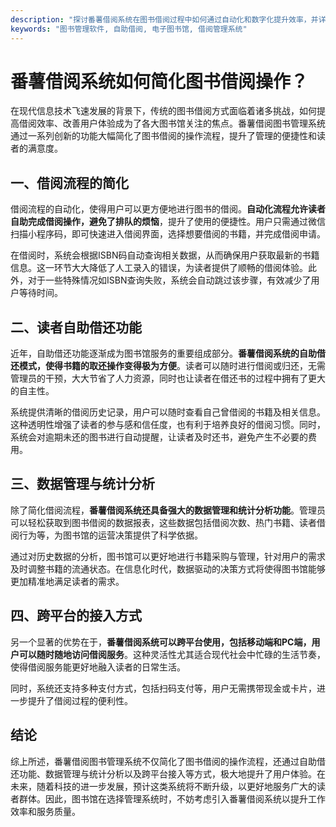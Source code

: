 ```yaml
---
description: "探讨番薯借阅系统在图书借阅过程中如何通过自动化和数字化提升效率，并详细介绍其相关功能。"
keywords: "图书管理软件, 自助借阅, 电子图书馆, 借阅管理系统"
---
```

# 番薯借阅系统如何简化图书借阅操作？

在现代信息技术飞速发展的背景下，传统的图书借阅方式面临着诸多挑战，如何提高借阅效率、改善用户体验成为了各大图书馆关注的焦点。番薯借阅图书管理系统通过一系列创新的功能大幅简化了图书借阅的操作流程，提升了管理的便捷性和读者的满意度。

## 一、借阅流程的简化

借阅流程的自动化，使得用户可以更方便地进行图书的借阅。**自动化流程允许读者自助完成借阅操作，避免了排队的烦恼**，提升了使用的便捷性。用户只需通过微信扫描小程序码，即可快速进入借阅界面，选择想要借阅的书籍，并完成借阅申请。

在借阅时，系统会根据ISBN码自动查询相关数据，从而确保用户获取最新的书籍信息。这一环节大大降低了人工录入的错误，为读者提供了顺畅的借阅体验。此外，对于一些特殊情况如ISBN查询失败，系统会自动跳过该步骤，有效减少了用户等待时间。

## 二、读者自助借还功能

近年，自助借还功能逐渐成为图书馆服务的重要组成部分。**番薯借阅系统的自助借还模式，使得书籍的取还操作变得极为方便**。读者可以随时进行借阅或归还，无需管理员的干预，大大节省了人力资源，同时也让读者在借还书的过程中拥有了更大的自主性。

系统提供清晰的借阅历史记录，用户可以随时查看自己曾借阅的书籍及相关信息。这种透明性增强了读者的参与感和信任度，也有利于培养良好的借阅习惯。同时，系统会对逾期未还的图书进行自动提醒，让读者及时还书，避免产生不必要的费用。

## 三、数据管理与统计分析

除了简化借阅流程，**番薯借阅系统还具备强大的数据管理和统计分析功能**。管理员可以轻松获取到图书借阅的数据报表，这些数据包括借阅次数、热门书籍、读者借阅行为等，为图书馆的运营决策提供了科学依据。

通过对历史数据的分析，图书馆可以更好地进行书籍采购与管理，针对用户的需求及时调整书籍的流通状态。在信息化时代，数据驱动的决策方式将使得图书馆能够更加精准地满足读者的需求。

## 四、跨平台的接入方式

另一个显著的优势在于，**番薯借阅系统可以跨平台使用，包括移动端和PC端，用户可以随时随地访问借阅服务**。这种灵活性尤其适合现代社会中忙碌的生活节奏，使得借阅服务能更好地融入读者的日常生活。

同时，系统还支持多种支付方式，包括扫码支付等，用户无需携带现金或卡片，进一步提升了借阅过程的便利性。

## 结论

综上所述，番薯借阅图书管理系统不仅简化了图书借阅的操作流程，还通过自助借还功能、数据管理与统计分析以及跨平台接入等方式，极大地提升了用户体验。在未来，随着科技的进一步发展，预计这类系统将不断升级，以更好地服务广大的读者群体。因此，图书馆在选择管理系统时，不妨考虑引入番薯借阅系统以提升工作效率和服务质量。
